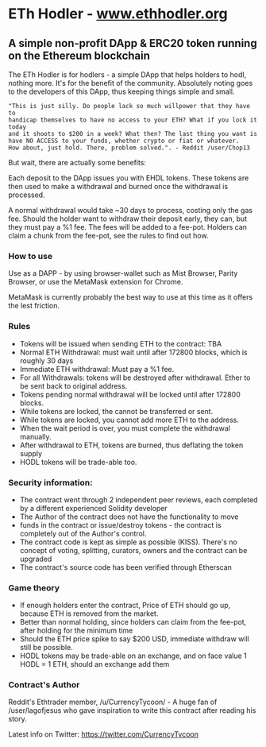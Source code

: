 # ETh Hodler - www.ethhodler.org


## A simple non-profit DApp & ERC20 token running on the Ethereum blockchain

The ETh Hodler is for hodlers - a simple DApp that helps holders to hodl, nothing more.
It's for the benefit of the community. Absolutely noting goes to the developers of this DApp, 
thus keeping things simple and small.

    "This is just silly. Do people lack so much willpower that they have to
    handicap themselves to have no access to your ETH? What if you lock it today
    and it shoots to $200 in a week? What then? The last thing you want is
    have NO ACCESS to your funds, whether crypto or fiat or whatever.
    How about, just hold. There, problem solved.". - Reddit /user/Chop13

But wait, there are actually some benefits:

Each deposit to the DApp issues you with EHDL tokens. These tokens
are then used to make a withdrawal and burned once the withdrawal is processed.

A normal withdrawal would take ~30 days to process, costing only the gas fee.
Should the holder want to withdraw their deposit early, they can, but
they must pay a %1 fee. The fees will be added to a fee-pot. Holders can claim
a chunk from the fee-pot, see the rules to find out how.

### How to use

Use as a DAPP - by using browser-wallet such as Mist Browser, Parity Browser,
or use the MetaMask extension for Chrome.

MetaMask is currently probably the best way to use at this time as it offers the lest friction.

### Rules

* Tokens will be issued when sending ETH to the contract: TBA
* Normal ETH Withdrawal: must wait until after 172800 blocks, which is roughly 30 days
* Immediate ETH withdrawal: Must pay a %1 fee.
* For all Withdrawals: tokens will be destroyed after withdrawal. Ether to be sent back to original address.
* Tokens pending normal withdrawal will be locked until after 172800 blocks.
* While tokens are locked, the cannot be transferred or sent.
* While tokens are locked, you cannot add more ETH to the address.
* When the wait period is over, you must complete the withdrawal manually.
* After withdrawal to ETH, tokens are burned, thus deflating the token supply
* HODL tokens will be trade-able too.

### Security information:

- The contract went through 2 independent peer reviews, each completed by a different experienced Solidity developer
- The Author of the contract does not have the functionality to move
- funds in the contract or issue/destroy tokens - the contract is completely out of the Author's control.
- The contract code is kept as simple as possible (KISS). There's no concept of voting, splitting, curators, owners and the contract can be upgraded
- The contract's source code has been verified through Etherscan

### Game theory

- If enough holders enter the contract, Price of ETH should go up, because ETH is removed from the market.
- Better than normal holding, since holders can claim from the fee-pot, after holding for the minimum time
- Should the ETH price spike to say $200 USD, immediate withdraw will still be possible.
- HODL tokens may be trade-able on an exchange, and on face value 1 HODL = 1 ETH, should an exchange add them


### Contract's Author

Reddit's Ethtrader member, /u/CurrencyTycoon/ - A huge fan of /user/lagofjesus who gave
inspiration to write this contract after reading his story.

Latest info on Twitter: https://twitter.com/CurrencyTycoon
